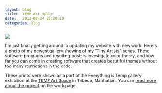 ```yaml
---
layout: blog
title:  TEMP Art Space
date:   2013-08-24 20:20:20
categories: blog
---
```


<img src="{% asset_path work/tinyartists-temp.jpg %}" />

I'm just finally getting around to updating my website with new work. Here's a photo of my newest gallery showing of my "Tiny Artists" series. These software programs and resulting posters investigate color theory, and how far you can come in creating software that creates beautiful themes without too many restrictions in the code.

These prints were shown as a part of the Everything is Temp gallery exhibition at the [TEMP Art Space](http://tempartspace.com/) in Tribeca, Manhattan. You can [read more about the project](/work/tiny-artists-456) on the work page.